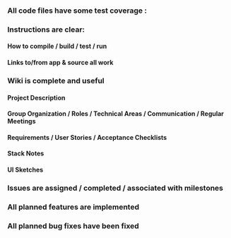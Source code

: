### All code files have some test coverage : 

### Instructions are clear:
   #### How to compile / build / test / run
   #### Links to/from app & source all work
### Wiki is complete and useful
   #### Project Description
   #### Group Organization / Roles / Technical Areas / Communication / Regular Meetings
   #### Requirements / User Stories / Acceptance Checklists
   #### Stack Notes
   #### UI Sketches
### Issues are assigned / completed / associated with milestones
### All planned features are implemented
### All planned bug fixes have been fixed
